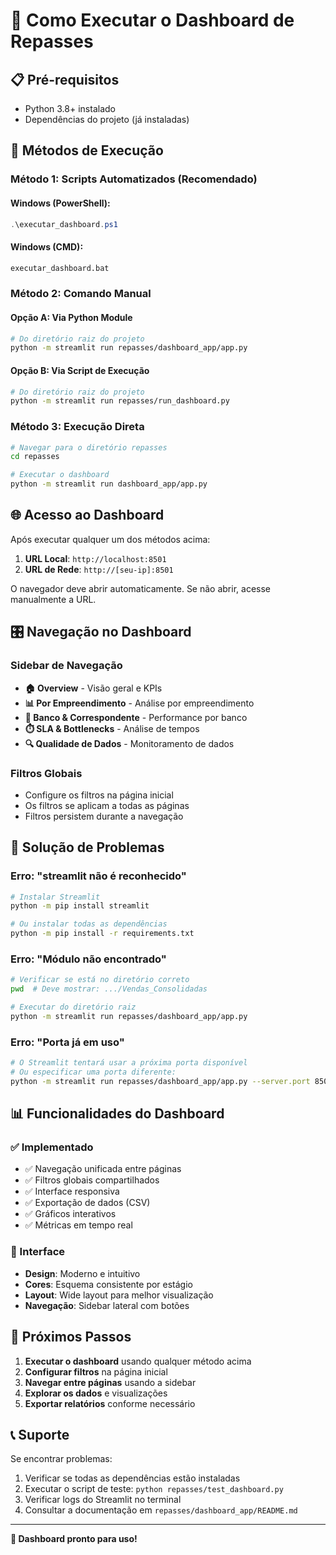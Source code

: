 # 🚀 Como Executar o Dashboard de Repasses

## 📋 Pré-requisitos

- Python 3.8+ instalado
- Dependências do projeto (já instaladas)

## 🎯 Métodos de Execução

### Método 1: Scripts Automatizados (Recomendado)

#### Windows (PowerShell):
```powershell
.\executar_dashboard.ps1
```

#### Windows (CMD):
```cmd
executar_dashboard.bat
```

### Método 2: Comando Manual

#### Opção A: Via Python Module
```bash
# Do diretório raiz do projeto
python -m streamlit run repasses/dashboard_app/app.py
```

#### Opção B: Via Script de Execução
```bash
# Do diretório raiz do projeto
python -m streamlit run repasses/run_dashboard.py
```

### Método 3: Execução Direta

```bash
# Navegar para o diretório repasses
cd repasses

# Executar o dashboard
python -m streamlit run dashboard_app/app.py
```

## 🌐 Acesso ao Dashboard

Após executar qualquer um dos métodos acima:

1. **URL Local**: `http://localhost:8501`
2. **URL de Rede**: `http://[seu-ip]:8501`

O navegador deve abrir automaticamente. Se não abrir, acesse manualmente a URL.

## 🎛️ Navegação no Dashboard

### Sidebar de Navegação
- **🏠 Overview** - Visão geral e KPIs
- **📊 Por Empreendimento** - Análise por empreendimento
- **🏦 Banco & Correspondente** - Performance por banco
- **⏱️ SLA & Bottlenecks** - Análise de tempos
- **🔍 Qualidade de Dados** - Monitoramento de dados

### Filtros Globais
- Configure os filtros na página inicial
- Os filtros se aplicam a todas as páginas
- Filtros persistem durante a navegação

## 🔧 Solução de Problemas

### Erro: "streamlit não é reconhecido"
```bash
# Instalar Streamlit
python -m pip install streamlit

# Ou instalar todas as dependências
python -m pip install -r requirements.txt
```

### Erro: "Módulo não encontrado"
```bash
# Verificar se está no diretório correto
pwd  # Deve mostrar: .../Vendas_Consolidadas

# Executar do diretório raiz
python -m streamlit run repasses/dashboard_app/app.py
```

### Erro: "Porta já em uso"
```bash
# O Streamlit tentará usar a próxima porta disponível
# Ou especificar uma porta diferente:
python -m streamlit run repasses/dashboard_app/app.py --server.port 8502
```

## 📊 Funcionalidades do Dashboard

### ✅ Implementado
- ✅ Navegação unificada entre páginas
- ✅ Filtros globais compartilhados
- ✅ Interface responsiva
- ✅ Exportação de dados (CSV)
- ✅ Gráficos interativos
- ✅ Métricas em tempo real

### 🎨 Interface
- **Design**: Moderno e intuitivo
- **Cores**: Esquema consistente por estágio
- **Layout**: Wide layout para melhor visualização
- **Navegação**: Sidebar lateral com botões

## 🚀 Próximos Passos

1. **Executar o dashboard** usando qualquer método acima
2. **Configurar filtros** na página inicial
3. **Navegar entre páginas** usando a sidebar
4. **Explorar os dados** e visualizações
5. **Exportar relatórios** conforme necessário

## 📞 Suporte

Se encontrar problemas:
1. Verificar se todas as dependências estão instaladas
2. Executar o script de teste: `python repasses/test_dashboard.py`
3. Verificar logs do Streamlit no terminal
4. Consultar a documentação em `repasses/dashboard_app/README.md`

---

**🎉 Dashboard pronto para uso!**
